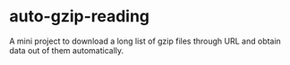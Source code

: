 # auto-gzip-reading
A mini project to download a long list of gzip files through URL and obtain data out of them automatically.
